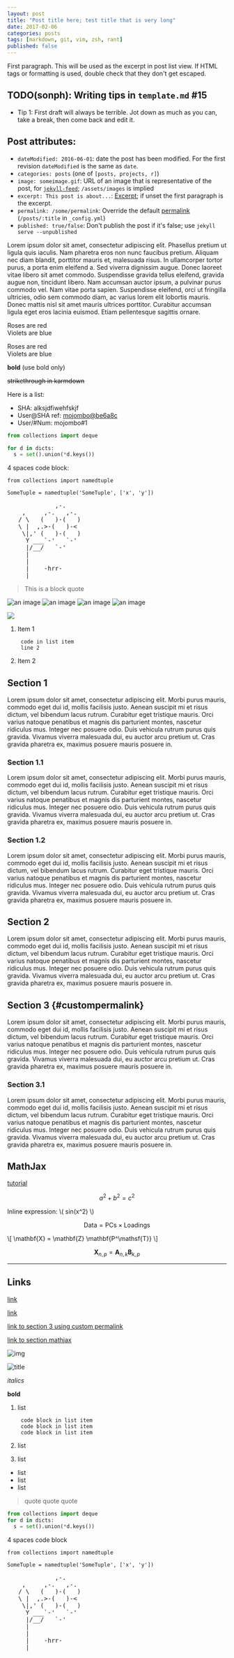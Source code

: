 ```yaml
---
layout: post
title: "Post title here; test title that is very long"
date: 2017-02-06
categories: posts
tags: [markdown, git, vim, zsh, rant]
published: false
---
```


First paragraph. This will be used as the excerpt in post list view. If HTML
tags or formatting is used, double check that they don't get escaped.

## TODO(sonph): Writing tips in `template.md` #15
- Tip 1: First draft will always be terrible. Jot down as much as you can, take a break, then come back and edit it.

## Post attributes:
- `dateModified: 2016-06-01`: date the post has been modified. For the first revision `dateModified` is the same as `date`.
- `categories: posts` (one of `[posts, projects, r]`)
- `image: someimage.gif`: URL of an image that is representative of the post, for [`jekyll-feed`][1]; `/assets/images` is implied
- `excerpt: This post is about...`: [Excerpt][2]; if unset the first paragraph is the excerpt.
- `permalink: /some/permalink`: Override the default [permalink][3] (`/posts/:title` in `_config.yml`)
- `published: true/false`: Don't publish the post if it's false; use `jekyll serve --unpublished`

Lorem ipsum dolor sit amet, consectetur adipiscing elit. Phasellus pretium ut ligula quis iaculis. Nam pharetra eros non nunc faucibus pretium. Aliquam nec diam blandit, porttitor mauris et, malesuada risus. In ullamcorper tortor purus, a porta enim eleifend a. Sed viverra dignissim augue. Donec laoreet vitae libero sit amet commodo. Suspendisse gravida tellus eleifend, gravida augue non, tincidunt libero. Nam accumsan auctor ipsum, a pulvinar purus commodo vel. Nam vitae porta sapien. Suspendisse eleifend, orci ut fringilla ultricies, odio sem commodo diam, ac varius lorem elit lobortis mauris. Donec mattis nisl sit amet mauris ultrices porttitor. Curabitur accumsan ligula eget eros lacinia euismod. Etiam pellentesque sagittis ornare.

Roses are red<br>
Violets are blue


Roses are red  
Violets are blue

__bold__ (use bold only)

<s>strikethrough in karmdown</s>

Here is a list:

  - SHA: alksjdfiwehfskjf
  - User@SHA ref: [mojombo@be6a8c](http://google.com)
  - User/#Num: mojombo#1

```python
from collections import deque

for d in dicts:
  s = set().union(*d.keys())
```

4 spaces code block:

    from collections import namedtuple

    SomeTuple = namedtuple('SomeTuple', ['x', 'y'])

<pre>
             ,-.
    ,     ,-.   ,-.
   / \   (   )-(   )
   \ |  ,.>-(   )-<
    \|,' (   )-(   )
     Y ___`-'   `-'
     |/__/   `-'
     |
     |
     |    -hrr-
  ___|_____________
</pre>

> This is a block quote

![an image](http://placehold.it/350x150)
![an image](http://placehold.it/550x150)
![an image](http://placehold.it/750x150)
![an image](http://placehold.it/950x150)

<img class="no-shadow" src="https://raw.githubusercontent.com/sonph/onehalf/master/screenshots/iterm.png">


<script src="https://gist.github.com/sonph/e34560eb5fe7befcbcd41031f195b125.js"></script>

1. Item 1

        code in list item
        line 2

2. Item 2

## Section 1

Lorem ipsum dolor sit amet, consectetur adipiscing elit. Morbi purus mauris, commodo eget dui id, mollis facilisis justo. Aenean suscipit mi et risus dictum, vel bibendum lacus rutrum. Curabitur eget tristique mauris. Orci varius natoque penatibus et magnis dis parturient montes, nascetur ridiculus mus. Integer nec posuere odio. Duis vehicula rutrum purus quis gravida. Vivamus viverra malesuada dui, eu auctor arcu pretium ut. Cras gravida pharetra ex, maximus posuere mauris posuere in.

### Section 1.1

Lorem ipsum dolor sit amet, consectetur adipiscing elit. Morbi purus mauris, commodo eget dui id, mollis facilisis justo. Aenean suscipit mi et risus dictum, vel bibendum lacus rutrum. Curabitur eget tristique mauris. Orci varius natoque penatibus et magnis dis parturient montes, nascetur ridiculus mus. Integer nec posuere odio. Duis vehicula rutrum purus quis gravida. Vivamus viverra malesuada dui, eu auctor arcu pretium ut. Cras gravida pharetra ex, maximus posuere mauris posuere in.

### Section 1.2

Lorem ipsum dolor sit amet, consectetur adipiscing elit. Morbi purus mauris, commodo eget dui id, mollis facilisis justo. Aenean suscipit mi et risus dictum, vel bibendum lacus rutrum. Curabitur eget tristique mauris. Orci varius natoque penatibus et magnis dis parturient montes, nascetur ridiculus mus. Integer nec posuere odio. Duis vehicula rutrum purus quis gravida. Vivamus viverra malesuada dui, eu auctor arcu pretium ut. Cras gravida pharetra ex, maximus posuere mauris posuere in.

## Section 2

Lorem ipsum dolor sit amet, consectetur adipiscing elit. Morbi purus mauris, commodo eget dui id, mollis facilisis justo. Aenean suscipit mi et risus dictum, vel bibendum lacus rutrum. Curabitur eget tristique mauris. Orci varius natoque penatibus et magnis dis parturient montes, nascetur ridiculus mus. Integer nec posuere odio. Duis vehicula rutrum purus quis gravida. Vivamus viverra malesuada dui, eu auctor arcu pretium ut. Cras gravida pharetra ex, maximus posuere mauris posuere in.

## Section 3 {#custompermalink}

Lorem ipsum dolor sit amet, consectetur adipiscing elit. Morbi purus mauris, commodo eget dui id, mollis facilisis justo. Aenean suscipit mi et risus dictum, vel bibendum lacus rutrum. Curabitur eget tristique mauris. Orci varius natoque penatibus et magnis dis parturient montes, nascetur ridiculus mus. Integer nec posuere odio. Duis vehicula rutrum purus quis gravida. Vivamus viverra malesuada dui, eu auctor arcu pretium ut. Cras gravida pharetra ex, maximus posuere mauris posuere in.

### Section 3.1

Lorem ipsum dolor sit amet, consectetur adipiscing elit. Morbi purus mauris, commodo eget dui id, mollis facilisis justo. Aenean suscipit mi et risus dictum, vel bibendum lacus rutrum. Curabitur eget tristique mauris. Orci varius natoque penatibus et magnis dis parturient montes, nascetur ridiculus mus. Integer nec posuere odio. Duis vehicula rutrum purus quis gravida. Vivamus viverra malesuada dui, eu auctor arcu pretium ut. Cras gravida pharetra ex, maximus posuere mauris posuere in.

## MathJax

[tutorial](http://gastonsanchez.com/visually-enforced/opinion/2014/02/16/Mathjax-with-jekyll/)


$$a^2 + b^2 = c^2$$

Inline expression: \\( sin(x^2) \\)

$$ \mathsf{Data = PCs} \times \mathsf{Loadings} $$

\\[ \mathbf{X} = \mathbf{Z} \mathbf{P^\mathsf{T}} \\]

$$ \mathbf{X}_{n,p} = \mathbf{A}_{n,k} \mathbf{B}_{k,p} $$

---

## Links
[link](http://)

[link][1]

[1]: http://google.com

[link to section 3 using custom permalink](#custompermalink)

[link to section mathjax](#mathjax)

![img](/assets/images/something.png)

<img class="no-shadow" alt="title" src="/assets/images/mac-window-screenshot-with-shadow.png">

_italics_

__bold__

1. list

        code block in list item
        code block in list item
        code block in list item

2. list
3. list

- list
- list
- list

> quote
> quote
> quote

```python
from collections import deque
for d in dicts:
  s = set().union(*d.keys())
```

4 spaces code block

    from collections import namedtuple

    SomeTuple = namedtuple('SomeTuple', ['x', 'y'])


<pre>
             ,-.
    ,     ,-.   ,-.
   / \   (   )-(   )
   \ |  ,.>-(   )-<
    \|,' (   )-(   )
     Y ___`-'   `-'
     |/__/   `-'
     |
     |
     |    -hrr-
  ___|_____________
</pre>

<script src="https://gist.github.com/sonph/e34560eb5fe7befcbcd41031f195b125.js"></script>

[1]: github.com/jekyll/jekyll-feed
[2]: jekyllrb.com/docs/posts/
[3]: jekyllrb.com/docs/permalinks/
